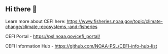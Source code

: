 ## Hi there 👋

Learn more about CEFI here: https://www.fisheries.noaa.gov/topic/climate-change/climate,-ecosystems,-and-fisheries

CEFI Portal - https://psl.noaa.gov/cefi_portal/

CEFI Information Hub - https://github.com/NOAA-PSL/CEFI-info-hub-list

<!--

**Here are some ideas to get you started:**

🙋‍♀️ A short introduction - what is your organization all about?
🌈 Contribution guidelines - how can the community get involved?
👩‍💻 Useful resources - where can the community find your docs? Is there anything else the community should know?
🍿 Fun facts - what does your team eat for breakfast?
🧙 Remember, you can do mighty things with the power of [Markdown](https://docs.github.com/github/writing-on-github/getting-started-with-writing-and-formatting-on-github/basic-writing-and-formatting-syntax)
-->
